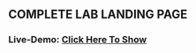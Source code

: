 ## COMPLETE LAB LANDING PAGE

### Live-Demo: [Click Here To Show](https://muhammed-nayeem.github.io/Complete-Labs/HTML/)

